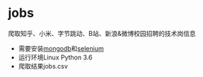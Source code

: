 # jobs
爬取知乎、小米、字节跳动、B站、新浪&amp;微博校园招聘的技术岗信息
- 需要安装[mongodb](https://www.mongodb.com/)和[selenium](https://www.seleniumhq.org/)
- 运行环境Linux Python 3.6
- 爬取结果jobs.csv 

